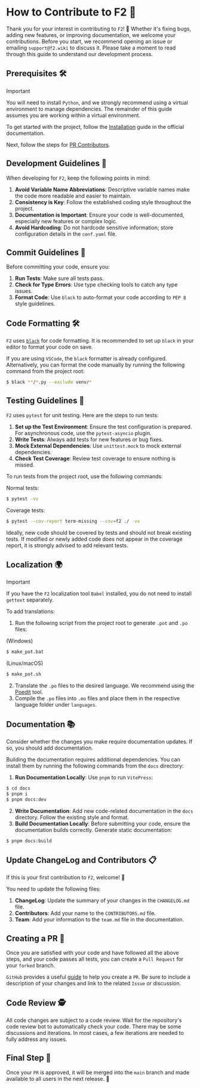 # How to Contribute to F2 🚀

Thank you for your interest in contributing to `F2`! 🎉 Whether it's fixing bugs, adding new features, or improving documentation, we welcome your contributions. Before you start, we recommend opening an issue or emailing `support@f2.wiki` to discuss it. Please take a moment to read through this guide to understand our development process.

## Prerequisites 🛠️
> [!IMPORTANT]
> You will need to install `Python`, and we strongly recommend using a virtual environment to manage dependencies.
> The remainder of this guide assumes you are working within a virtual environment.

To get started with the project, follow the [Installation](https://f2.wiki/install#必备条件) guide in the official documentation.

Next, follow the steps for [PR Contributors](https://f2.wiki/install#pr贡献者).

## Development Guidelines 📝
When developing for `F2`, keep the following points in mind:

1. **Avoid Variable Name Abbreviations**: Descriptive variable names make the code more readable and easier to maintain.
2. **Consistency is Key**: Follow the established coding style throughout the project.
3. **Documentation is Important**: Ensure your code is well-documented, especially new features or complex logic.
4. **Avoid Hardcoding**: Do not hardcode sensitive information; store configuration details in the `conf.yaml` file.

## Commit Guidelines 📌
Before committing your code, ensure you:

1. **Run Tests**: Make sure all tests pass.
2. **Check for Type Errors**: Use type checking tools to catch any type issues.
3. **Format Code**: Use `black` to auto-format your code according to `PEP 8` style guidelines.

## Code Formatting 🛠️

`F2` uses [`black`](https://github.com/psf/black) for code formatting. It is recommended to set up `black` in your editor to format your code on save.

If you are using `VSCode`, the `black` formatter is already configured. Alternatively, you can format the code manually by running the following command from the project root:

```bash
$ black **/*.py --exclude venv/*
```

## Testing Guidelines 🧪
`F2` uses `pytest` for unit testing. Here are the steps to run tests:

1. **Set up the Test Environment**: Ensure the test configuration is prepared. For asynchronous code, use the `pytest-asyncio` plugin.
2. **Write Tests**: Always add tests for new features or bug fixes.
3. **Mock External Dependencies**: Use `unittest.mock` to mock external dependencies.
4. **Check Test Coverage**: Review test coverage to ensure nothing is missed.

To run tests from the project root, use the following commands:

Normal tests:

```bash
$ pytest -vv
```
Coverage tests:
```bash
$ pytest --cov-report term-missing --cov=f2 ./ -vv
```

Ideally, new code should be covered by tests and should not break existing tests. If modified or newly added code does not appear in the coverage report, it is strongly advised to add relevant tests.

## Localization 🌍
> [!IMPORTANT]
> If you have the `F2` localization tool `Babel` installed, you do not need to install `gettext` separately.

To add translations:

1. Run the following script from the project root to generate `.pot` and `.po` files:

(Windows)
```bash
$ make_pot.bat
```
(Linux/macOS)
```bash
$ make_pot.sh
```
2. Translate the `.po` files to the desired language. We recommend using the [Poedit](https://poedit.net/) tool.
3. Compile the `.po` files into `.mo` files and place them in the respective language folder under `languages`.

## Documentation 📚
Consider whether the changes you make require documentation updates. If so, you should add documentation.

Building the documentation requires additional dependencies. You can install them by running the following commands from the `docs` directory:

1. **Run Documentation Locally**:
Use `pnpm` to run `VitePress`:
```bash
$ cd docs
$ pnpm i
$ pnpm docs:dev
```
2. **Write Documentation**: Add new code-related documentation in the `docs` directory. Follow the existing style and format.
3. **Build Documentation Locally**: Before submitting your code, ensure the documentation builds correctly.
Generate static documentation:
```bash
$ pnpm docs:build
```

## Update ChangeLog and Contributors 📋
If this is your first contribution to `F2`, welcome! 🎉

You need to update the following files:
1. **ChangeLog**: Update the summary of your changes in the `CHANGELOG.md` file.
2. **Contributors**: Add your name to the `CONTRIBUTORS.md` file.
3. **Team**: Add your information to the `team.md` file in the documentation.

## Creating a PR 🚀
Once you are satisfied with your code and have followed all the above steps, and your code passes all tests, you can create a `Pull Request` for your `forked` branch.

`GitHub` provides a useful [guide](https://docs.github.com/en/github/collaborating-with-issues-and-pull-requests/creating-a-pull-request) to help you create a `PR`. Be sure to include a description of your changes and link to the related `Issue` or discussion.

## Code Review 🕵️
All code changes are subject to a code review. Wait for the repository's code review bot to automatically check your code. There may be some discussions and iterations. In most cases, a few iterations are needed to fully address any issues.

## Final Step 🏁
Once your `PR` is approved, it will be merged into the `main` branch and made available to all users in the next release. 🚀
